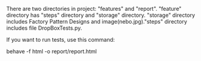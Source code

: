 There are two directories in project: "features" and "report". "feature" directory has "steps" directory and "storage" directory. "storage" directory includes
Factory Pattern Designs and image(nebo.jpg)."steps" directory includes file DropBoxTests.py. 



If you want to run tests, use this command:

behave -f html -o report/report.html

